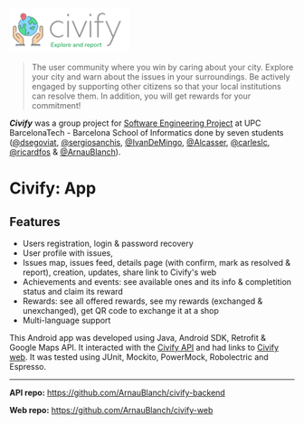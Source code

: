 <img src="pics/logo.png" height=80 />

> The user community where you win by caring about your city. Explore your city and warn about the issues in your surroundings. Be actively engaged by supporting other citizens so that your local institutions can resolve them. In addition, you will get rewards for your commitment!

***Civify*** was a group project for [Software Engineering Project](https://www.fib.upc.edu/en/studies/bachelors-degrees/bachelor-degree-informatics-engineering/curriculum/syllabus/PES) at UPC BarcelonaTech - Barcelona School of Informatics done by seven students ([@dsegoviat](https://github.com/dsegoviat), [@sergiosanchis](https://github.com/sergiosanchis), [@IvanDeMingo](https://github.com/IvanDeMingo), [@Alcasser](https://github.com/Alcasser), [@carleslc](https://github.com/carleslc), [@ricardfos](https://github.com/ricardfos) & [@ArnauBlanch](https://github.com/ArnauBlanch)).

# Civify: App
## Features
* Users registration, login & password recovery
* User profile with issues, 
* Issues map, issues feed, details page (with confirm, mark as resolved & report), creation, updates, share link to Civify's web
* Achievements and events: see available ones and its info & completition status and claim its reward
* Rewards: see all offered rewards, see my rewards (exchanged & unexchanged), get QR code to exchange it at a shop
* Multi-language support

This Android app  was developed using Java, Android SDK, Retrofit & Google Maps API. It interacted with the [Civify API](https://github.com/ArnauBlanch/civify-backend) and had links to [Civify web](https://github.com/ArnauBlanch/civify-web). It was tested using JUnit, Mockito, PowerMock, Robolectric and Espresso.


---

**API repo:** https://github.com/ArnauBlanch/civify-backend

**Web repo:** https://github.com/ArnauBlanch/civify-web
